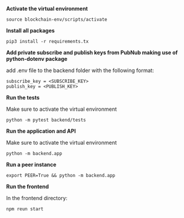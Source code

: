 **Activate the virtual environment**

```
source blockchain-env/scripts/activate
```

**Install all packages**

```
pip3 install -r requirements.tx
```

**Add private subscribe and publish keys from PubNub making use of python-dotenv package**

add .env file to the backend folder with the following format:

```
subscribe_key = <SUBSCRIBE_KEY>
publish_key = <PUBLISH_KEY>
```

**Run the tests**

Make sure to activate the virtual environment

```
python -m pytest backend/tests
```

**Run the application and API**

Make sure to activate the virtual environment

```
python -m backend.app
```

**Run a peer instance**

```
export PEER=True && python -m backend.app
```

**Run the frontend**

In the frontend directory:
```
npm reun start
```